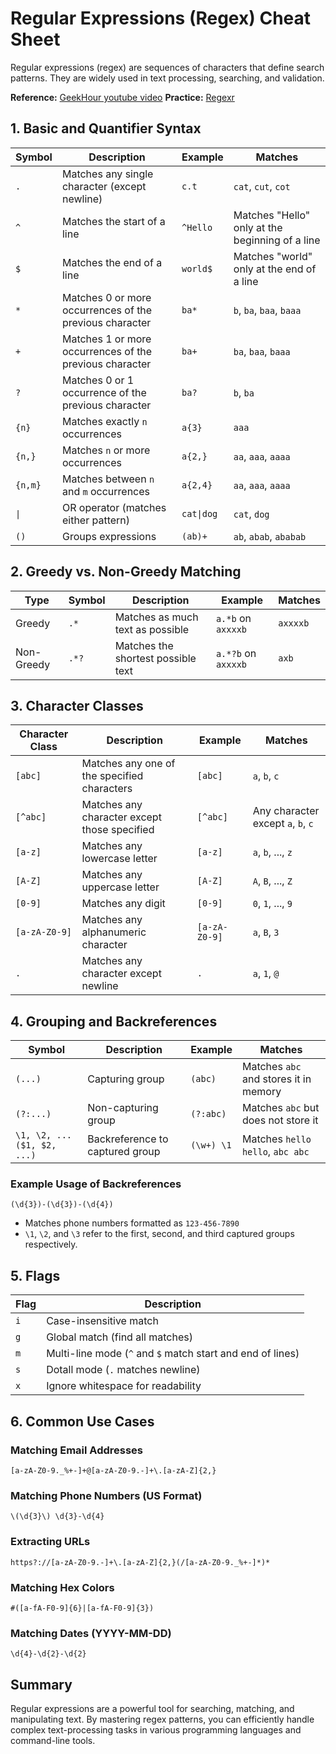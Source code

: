 # Regular Expressions (Regex) Cheat Sheet

Regular expressions (regex) are sequences of characters that define search patterns. They are widely used in text processing, searching, and validation.

**Reference:** [GeekHour youtube video](https://www.youtube.com/watch?v=uPBtum7QRvw)
**Practice:** [Regexr](https://regexr.com/)

## 1. Basic and Quantifier Syntax

| Symbol | Description | Example | Matches |
|--------|------------|---------|---------|
| `.` | Matches any single character (except newline) | `c.t` | `cat`, `cut`, `cot` |
| `^` | Matches the start of a line | `^Hello` | Matches "Hello" only at the beginning of a line |
| `$` | Matches the end of a line | `world$` | Matches "world" only at the end of a line |
| `*` | Matches 0 or more occurrences of the previous character | `ba*` | `b`, `ba`, `baa`, `baaa` |
| `+` | Matches 1 or more occurrences of the previous character | `ba+` | `ba`, `baa`, `baaa` |
| `?` | Matches 0 or 1 occurrence of the previous character | `ba?` | `b`, `ba` |
| `{n}` | Matches exactly `n` occurrences | `a{3}` | `aaa` |
| `{n,}` | Matches `n` or more occurrences | `a{2,}` | `aa`, `aaa`, `aaaa` |
| `{n,m}` | Matches between `n` and `m` occurrences | `a{2,4}` | `aa`, `aaa`, `aaaa` |
| `\|` | OR operator (matches either pattern) | `cat\|dog` | `cat`, `dog` |
| `()` | Groups expressions | `(ab)+` | `ab`, `abab`, `ababab` |

## 2. Greedy vs. Non-Greedy Matching

| Type | Symbol | Description | Example | Matches |
|------|--------|------------|---------|---------|
| Greedy | `.*` | Matches as much text as possible | `a.*b` on `axxxxb` | `axxxxb` |
| Non-Greedy | `.*?` | Matches the shortest possible text | `a.*?b` on `axxxxb` | `axb` |

## 3. Character Classes

| Character Class | Description | Example | Matches |
|----------------|------------|---------|---------|
| `[abc]` | Matches any one of the specified characters | `[abc]` | `a`, `b`, `c` |
| `[^abc]` | Matches any character except those specified | `[^abc]` | Any character except `a`, `b`, `c` |
| `[a-z]` | Matches any lowercase letter | `[a-z]` | `a`, `b`, ..., `z` |
| `[A-Z]` | Matches any uppercase letter | `[A-Z]` | `A`, `B`, ..., `Z` |
| `[0-9]` | Matches any digit | `[0-9]` | `0`, `1`, ..., `9` |
| `[a-zA-Z0-9]` | Matches any alphanumeric character | `[a-zA-Z0-9]` | `a`, `B`, `3` |
| `.` | Matches any character except newline | `.` | `a`, `1`, `@` |

## 4. Grouping and Backreferences

| Symbol | Description | Example | Matches |
|--------|------------|---------|---------|
| `(...)` | Capturing group | `(abc)` | Matches `abc` and stores it in memory |
| `(?:...)` | Non-capturing group | `(?:abc)` | Matches `abc` but does not store it |
| `\1, \2, ... ($1, $2, ...)` | Backreference to captured group | `(\w+) \1` | Matches `hello hello`, `abc abc` |

### Example Usage of Backreferences

```regex
(\d{3})-(\d{3})-(\d{4})
```
- Matches phone numbers formatted as `123-456-7890`
- `\1`, `\2`, and `\3` refer to the first, second, and third captured groups respectively.

## 5. Flags

| Flag | Description |
|------|------------|
| `i` | Case-insensitive match |
| `g` | Global match (find all matches) |
| `m` | Multi-line mode (`^` and `$` match start and end of lines) |
| `s` | Dotall mode (`.` matches newline) |
| `x` | Ignore whitespace for readability |

## 6. Common Use Cases

### Matching Email Addresses
```regex
[a-zA-Z0-9._%+-]+@[a-zA-Z0-9.-]+\.[a-zA-Z]{2,}
```

### Matching Phone Numbers (US Format)
```regex
\(\d{3}\) \d{3}-\d{4}
```

### Extracting URLs
```regex
https?://[a-zA-Z0-9.-]+\.[a-zA-Z]{2,}(/[a-zA-Z0-9._%+-]*)*
```

### Matching Hex Colors
```regex
#([a-fA-F0-9]{6}|[a-fA-F0-9]{3})
```

### Matching Dates (YYYY-MM-DD)
```regex
\d{4}-\d{2}-\d{2}
```

## Summary
Regular expressions are a powerful tool for searching, matching, and manipulating text. By mastering regex patterns, you can efficiently handle complex text-processing tasks in various programming languages and command-line tools.

